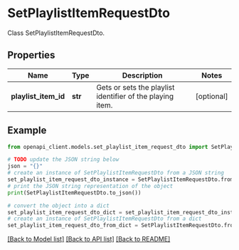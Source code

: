 # SetPlaylistItemRequestDto

Class SetPlaylistItemRequestDto.

## Properties

Name | Type | Description | Notes
------------ | ------------- | ------------- | -------------
**playlist_item_id** | **str** | Gets or sets the playlist identifier of the playing item. | [optional] 

## Example

```python
from openapi_client.models.set_playlist_item_request_dto import SetPlaylistItemRequestDto

# TODO update the JSON string below
json = "{}"
# create an instance of SetPlaylistItemRequestDto from a JSON string
set_playlist_item_request_dto_instance = SetPlaylistItemRequestDto.from_json(json)
# print the JSON string representation of the object
print(SetPlaylistItemRequestDto.to_json())

# convert the object into a dict
set_playlist_item_request_dto_dict = set_playlist_item_request_dto_instance.to_dict()
# create an instance of SetPlaylistItemRequestDto from a dict
set_playlist_item_request_dto_from_dict = SetPlaylistItemRequestDto.from_dict(set_playlist_item_request_dto_dict)
```
[[Back to Model list]](../README.md#documentation-for-models) [[Back to API list]](../README.md#documentation-for-api-endpoints) [[Back to README]](../README.md)


